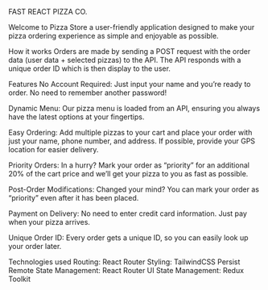 FAST REACT PIZZA CO.

Welcome to Pizza Store a user-friendly application designed to make your pizza ordering experience as simple and enjoyable as possible.

How it works
Orders are made by sending a POST request with the order data (user data + selected pizzas) to the API. The API responds with a unique order ID which is then display to the user.

Features
No Account Required: Just input your name and you’re ready to order. No need to remember another password!

Dynamic Menu: Our pizza menu is loaded from an API, ensuring you always have the latest options at your fingertips.

Easy Ordering: Add multiple pizzas to your cart and place your order with just your name, phone number, and address. If possible, provide your GPS location for easier delivery.

Priority Orders: In a hurry? Mark your order as “priority” for an additional 20% of the cart price and we’ll get your pizza to you as fast as possible.

Post-Order Modifications: Changed your mind? You can mark your order as “priority” even after it has been placed.

Payment on Delivery: No need to enter credit card information. Just pay when your pizza arrives.

Unique Order ID: Every order gets a unique ID, so you can easily look up your order later.

Technologies used
Routing: React Router
Styling: TailwindCSS
Persist Remote State Management: React Router
UI State Management: Redux Toolkit
